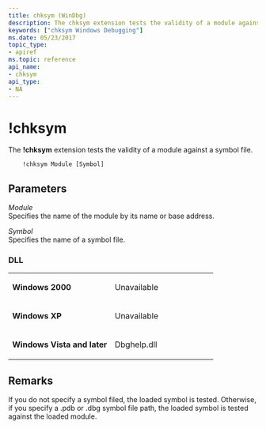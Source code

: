 ```yaml
---
title: chksym (WinDbg)
description: The chksym extension tests the validity of a module against a symbol file.
keywords: ["chksym Windows Debugging"]
ms.date: 05/23/2017
topic_type:
- apiref
ms.topic: reference
api_name:
- chksym
api_type:
- NA
---
```


# !chksym


The **!chksym** extension tests the validity of a module against a symbol file.

```dbgsyntax
    !chksym Module [Symbol] 
```

## <span id="Parameters"></span><span id="parameters"></span><span id="PARAMETERS"></span>Parameters


<span id="_______Module______"></span><span id="_______module______"></span><span id="_______MODULE______"></span> *Module*   
Specifies the name of the module by its name or base address.

<span id="_______Symbol______"></span><span id="_______symbol______"></span><span id="_______SYMBOL______"></span> *Symbol*   
Specifies the name of a symbol file.

### <span id="DLL"></span><span id="dll"></span>DLL

<table>
<colgroup>
<col width="50%" />
<col width="50%" />
</colgroup>
<tbody>
<tr class="odd">
<td align="left"><p><strong>Windows 2000</strong></p></td>
<td align="left"><p>Unavailable</p></td>
</tr>
<tr class="even">
<td align="left"><p><strong>Windows XP</strong></p></td>
<td align="left"><p>Unavailable</p></td>
</tr>
<tr class="odd">
<td align="left"><p><strong>Windows Vista and later</strong></p></td>
<td align="left"><p>Dbghelp.dll</p></td>
</tr>
</tbody>
</table>

 

## Remarks

If you do not specify a symbol filed, the loaded symbol is tested. Otherwise, if you specify a .pdb or .dbg symbol file path, the loaded symbol is tested against the loaded module.

 

 





